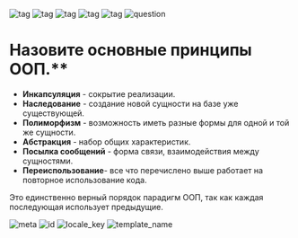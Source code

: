 ![tag](https://img.shields.io/badge/language-java-red.svg)   ![tag](https://img.shields.io/badge/jdk-1.8-blue.svg)     ![tag](https://img.shields.io/badge/level-1-green.svg)     ![tag](https://img.shields.io/badge/topic-OOP-green.svg)      ![tag](https://img.shields.io/badge/locale-ru-green.svg)     ![question](https://img.shields.io/badge/-question-grey.svg) 

# Назовите основные принципы ООП.**
<!--div-->
- **Инкапсуляция** - сокрытие реализации.
- **Наследование** - создание новой сущности на базе уже существующей.
- **Полиморфизм** - возможность иметь разные формы для одной и той же сущности.
- **Абстракция** - набор общих характеристик.
- **Посылка сообщений** - форма связи, взаимодействия между сущностями.
- **Переиспользование**- все что перечислено выше работает на повторное использование кода.

Это единственно верный порядок парадигм ООП, так как каждая последующая использует предыдущие.

![meta](https://img.shields.io/badge/_meta-red.svg)    ![id](https://img.shields.io/badge/_id-null-red.svg)    ![locale_key](https://img.shields.io/badge/key-22c6bd811392459fa10f14dcf6c2b583-yellow.svg)    ![template_name](https://img.shields.io/badge/simple_question-v.0.1-yellow.svg)
